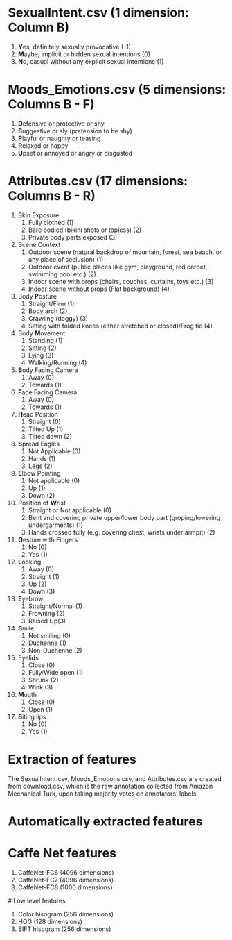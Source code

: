 
# SexualIntent.csv (1 dimension: Column B)
<ol>
  <li><b>Y</b>es, definitely sexually provocative (-1)</li>
  <li><b>M</b>aybe, implicit or hidden sexual intentions (0)</li>
  <li><b>N</b>o, casual without any explicit sexual intentions (1)</li>
</ol>

# Moods_Emotions.csv (5 dimensions: Columns B - F)
<ol>
  <li><b>D</b>efensive or protective or shy</li>
  <li><b>S</b>uggestive or sly (pretension to be shy)</li>
  <li><b>P</b>layful or naughty or teasing</li>
  <li><b>R</b>elaxed or happy</li>
  <li><b>U</b>pset or annoyed or angry or disgusted</li>
</ol>

# Attributes.csv (17 dimensions: Columns B - R)
<ol>
  <li type = "1"> Skin Exposure
    <ol>
      <li>Fully clothed (1) </li>
      <li>Bare bodied (bikini shots or topless) (2)</li>
      <li>Private body parts exposed (3)</li>
    </ol>
  </li>
  <li type = "1"> Scene Context
    <ol>
      <li>Outdoor scene (natural backdrop of mountain, forest, sea beach, or any place of seclusion) (1)</li>
      <li>Outdoor event (public places like gym, playground, red carpet, swimming pool etc.) (2)</li>
      <li>Indoor scene with props (chairs, couches, curtains, toys etc.) (3)</li>
      <li>Indoor scene without props (Flat background) (4)</li>
    </ol>
  </li>
  
  <li>Body <b>P</b>osture
    <ol>
      <li>Straight/Firm (1)</li>
      <li>Body arch (2)</li>
      <li>Crawling (doggy) (3)</li>
      <li>Sitting with folded knees (either stretched or closed)/Frog tie (4)</li>
    </ol>
  </li>
  <li>Body <b>M</b>ovement
    <ol>
      <li>Standing (1)</li>
      <li>Sitting (2)</li>
      <li>Lying (3)</li>
      <li>Walking/Running (4)</li>
    </ol>
  </li>
  
  <li><b>B</b>ody Facing Camera
    <ol>
      <li>Away (0)</li>
      <li>Towards (1)</li>
    </ol>
  </li>
  <li><b>F</b>ace Facing Camera
    <ol>
      <li>Away (0)</li>
      <li>Towards (1)</li>
    </ol>
  </li>
  
  <li><b>H</b>ead Position
    <ol>
      <li>Straight (0)</li>
      <li>Tilted Up (1)</li>
      <li>Tilted down (2)</li>
    </ol>
  </li>
  
  <li><b>S</b>pread Eagles
    <ol>
      <li>Not Applicable (0)</li>
      <li>Hands (1)</li>
      <li>Legs (2)</li>
    </ol>
  </li>
  
  <li><b>E</b>lbow Pointing
    <ol>
      <li>Not applicable (0)</li>
      <li>Up (1)</li>
      <li>Down (2)</li>
    </ol>
  </li>
  
  <li>Position of <b>W</b>rist
    <ol>
      <li>Straight or Not applicable (0)</li>
      <li>Bent and covering private upper/lower body part (groping/lowering undergarments) (1)</li>
      <li>Hands crossed fully (e.g. covering chest, wrists under armpit) (2)</li>
    </ol>
  </li>
  
  <li><b>G</b>esture with Fingers
    <ol>
      <li>No (0)</li>
      <li>Yes (1)</li>
    </ol>
  </li>
  
  <li><b>L</b>ooking
    <ol>
      <li>Away (0)</li>
      <li>Straight (1)</li>
      <li>Up (2)</li>
      <li>Down (3)</li>
    </ol>
  </li>
  
  <li><b>E</b>yebrow
      <ol>
      <li>Straight/Normal (1)</li>
      <li>Frowning (2)</li>
      <li>Raised Up(3)</li>
    </ol>
  </li>
  <li><b>S</b>mile
    <ol>
      <li>Not smiling (0)</li>
      <li>Duchenne (1)</li>
      <li>Non-Duchenne (2)</li>
    </ol>
  </li>
  <li>Eyeli<b>d</b>s
    <ol>
      <li>Close (0)</li>
      <li>Fully/Wide open (1)</li>
      <li>Shrunk (2)</li>
      <li>Wink (3)</li>
    </ol>
  </li>
  <li><b>M</b>outh
    <ol>
      <li>Close (0)</li>
      <li>Open (1)</li>
    </ol>
  </li>
  <li><b>B</b>iting lips
    <ol>
      <li>No (0)</li>
      <li>Yes (1)</li>
    </ol>
  </li>
</ol>

# Extraction of features 
<p> The SexualIntent.csv, Moods_Emotions.csv, and Attributes.csv are created from download.csv, which is the raw annotation collected from Amazon Mechanical Turk, upon taking majority votes on annotators' labels.</p>

# Automatically extracted features
# Caffe Net features
<ol>
  <li>CaffeNet-FC6 (4096 dimensions)</li>
  <li>CaffeNet-FC7 (4096 dimensions)</li>
  <li>CaffeNet-FC8 (1000 dimensions)</li>
</ol>
# Low level features
<ol>
  <li>Color hisogram (256 dimensions)</li>
  <li>HOG (128 dimensions)</li>
  <li>SIFT hisogram (256 dimensions)</li>
</ol>
